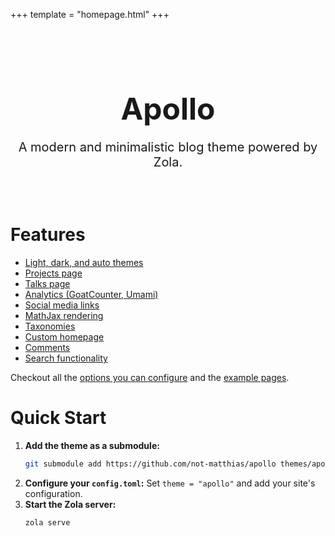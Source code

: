+++
template = "homepage.html"
+++

<style>
.homepage-hero {
    text-align: center;
    padding: 2rem 0;
}

.homepage-hero-title {
    font-size: 3rem;
    margin-bottom: 1rem;
}

.homepage-hero-subtitle {
    font-size: 1.25rem;
    margin-bottom: 1rem;

</style>

<div class="homepage-hero">
    <h1 class="homepage-hero-title">Apollo</h1>
    <p class="homepage-hero-subtitle">A modern and minimalistic blog theme powered by Zola.</p>
</div>

# Features

- [Light, dark, and auto themes](@/posts/configuration.md#theme-mode-theme)
- [Projects page](@/projects/_index.md)
- [Talks page](https://not-matthias.github.io/talks/)
- [Analytics (GoatCounter, Umami)](@/posts/configuration.md#analytics)
- [Social media links](@/posts/configuration.md#socials)
- [MathJax rendering](@/posts/math-symbol.md)
- [Taxonomies](/apollo/tags)
- [Custom homepage](@/posts/custom-homepage.md)
- [Comments](@/posts/configuration.md#comments-comment)
- [Search functionality](@/posts/configuration.md#search-build-search-index)

Checkout all the [options you can configure](@/posts/configuration.md) and the [example pages](@/posts/_index.md).

# Quick Start

1.  **Add the theme as a submodule:**
    ```bash
    git submodule add https://github.com/not-matthias/apollo themes/apollo
    ```
2.  **Configure your `config.toml`:**
    Set `theme = "apollo"` and add your site's configuration.
3.  **Start the Zola server:**
    ```bash
    zola serve
    ```

